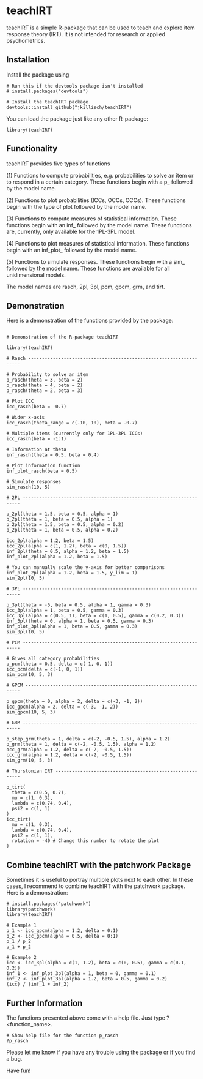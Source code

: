 # teachIRT

teachIRT is a simple R-package that can be used to teach and explore item response theory (IRT). It is not intended for research or applied psychometrics.

## Installation

Install the package using

```{r}
# Run this if the devtools package isn't installed
# install.packages("devtools")

# Install the teachIRT package
devtools::install_github("jkillisch/teachIRT")
```

You can load the package just like any other R-package:

```{r}
library(teachIRT)
```

## Functionality

teachIRT provides five types of functions

(1) Functions to compute probabilities, e.g. probabilities to solve an item or to respond in a certain category. These functions begin with a p\_ followed by the model name.

(2) Functions to plot probabilities (ICCs, OCCs, CCCs). These functions begin with the type of plot followed by the model name.

(3) Functions to compute measures of statistical information. These functions begin with an inf\_ followed by the model name. These functions are, currently, only available for the 1PL-3PL model.

(4) Functions to plot measures of statistical information. These functions begin with an inf_plot\_ followed by the model name.

(5) Functions to simulate responses. These functions begin with a sim\_ followed by the model name. These functions are available for all unidimensional models.

The model names are rasch, 2pl, 3pl, pcm, gpcm, grm, and tirt.

## Demonstration

Here is a demonstration of the functions provided by the package:

```{r}

# Demonstration of the R-package teachIRT

library(teachIRT)

# Rasch -------------------------------------------------------------------

# Probability to solve an item
p_rasch(theta = 3, beta = 2)
p_rasch(theta = 4, beta = 2)
p_rasch(theta = 2, beta = 3)

# Plot ICC
icc_rasch(beta = -0.7)

# Wider x-axis
icc_rasch(theta_range = c(-10, 10), beta = -0.7)

# Multiple items (currently only for 1PL-3PL ICCs)
icc_rasch(beta = -1:1)

# Information at theta
inf_rasch(theta = 0.5, beta = 0.4)

# Plot information function
inf_plot_rasch(beta = 0.5)

# Simulate responses
sim_rasch(10, 5)

# 2PL ---------------------------------------------------------------------

p_2pl(theta = 1.5, beta = 0.5, alpha = 1)
p_2pl(theta = 1, beta = 0.5, alpha = 1)
p_2pl(theta = 1.5, beta = 0.5, alpha = 0.2)
p_2pl(theta = 1, beta = 0.5, alpha = 0.2)

icc_2pl(alpha = 1.2, beta = 1.5)
icc_2pl(alpha = c(1, 1.2), beta = c(0, 1.5))
inf_2pl(theta = 0.5, alpha = 1.2, beta = 1.5)
inf_plot_2pl(alpha = 1.2, beta = 1.5)

# You can manually scale the y-axis for better comparisons
inf_plot_2pl(alpha = 1.2, beta = 1.5, y_lim = 1)
sim_2pl(10, 5)

# 3PL ---------------------------------------------------------------------

p_3pl(theta = -5, beta = 0.5, alpha = 1, gamma = 0.3)
icc_3pl(alpha = 1, beta = 0.5, gamma = 0.3)
icc_3pl(alpha = c(0.5, 1), beta = c(1, 0.5), gamma = c(0.2, 0.3))
inf_3pl(theta = 0, alpha = 1, beta = 0.5, gamma = 0.3)
inf_plot_3pl(alpha = 1, beta = 0.5, gamma = 0.3)
sim_3pl(10, 5)

# PCM ---------------------------------------------------------------------

# Gives all category probabilities
p_pcm(theta = 0.5, delta = c(-1, 0, 1))
icc_pcm(delta = c(-1, 0, 1))
sim_pcm(10, 5, 3)

# GPCM --------------------------------------------------------------------

p_gpcm(theta = 0, alpha = 2, delta = c(-3, -1, 2))
icc_gpcm(alpha = 2, delta = c(-3, -1, 2))
sim_gpcm(10, 5, 3)

# GRM ---------------------------------------------------------------------

p_step_grm(theta = 1, delta = c(-2, -0.5, 1.5), alpha = 1.2)
p_grm(theta = 1, delta = c(-2, -0.5, 1.5), alpha = 1.2)
occ_grm(alpha = 1.2, delta = c(-2, -0.5, 1.5))
ccc_grm(alpha = 1.2, delta = c(-2, -0.5, 1.5))
sim_grm(10, 5, 3)

# Thurstonian IRT ---------------------------------------------------------

p_tirt(
  theta = c(0.5, 0.7),
  mu = c(1, 0.3),
  lambda = c(0.74, 0.4),
  psi2 = c(1, 1)
)
icc_tirt(
  mu = c(1, 0.3),
  lambda = c(0.74, 0.4),
  psi2 = c(1, 1),
  rotation = -40 # Change this number to rotate the plot
)
```

## Combine teachIRT with the patchwork Package

Sometimes it is useful to portray multiple plots next to each other. In these cases, I recommend to combine teachIRT with the patchwork package. Here is a demonstration:

```{r}
# install.packages("patchwork")
library(patchwork)
library(teachIRT)

# Example 1
p_1 <- icc_gpcm(alpha = 1.2, delta = 0:1)
p_2 <- icc_gpcm(alpha = 0.5, delta = 0:1)
p_1 / p_2
p_1 + p_2

# Example 2
icc <- icc_3pl(alpha = c(1, 1.2), beta = c(0, 0.5), gamma = c(0.1, 0.2))
inf_1 <- inf_plot_3pl(alpha = 1, beta = 0, gamma = 0.1)
inf_2 <- inf_plot_3pl(alpha = 1.2, beta = 0.5, gamma = 0.2)
(icc) / (inf_1 + inf_2)
```

## Further Information

The functions presented above come with a help file. Just type ?\<function_name\>.

```{r}
# Show help file for the function p_rasch
?p_rasch
```

Please let me know if you have any trouble using the package or if you find a bug.

Have fun!
